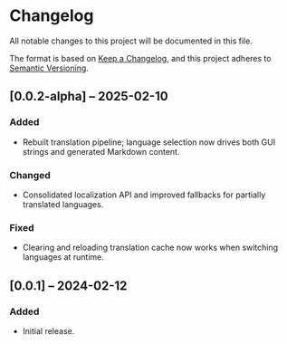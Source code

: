 # Changelog
All notable changes to this project will be documented in this file.

The format is based on [Keep a Changelog](https://keepachangelog.com/en/1.1.0/),
and this project adheres to [Semantic Versioning](https://semver.org/spec/v2.0.0.html).

## [0.0.2-alpha] – 2025-02-10
### Added
- Rebuilt translation pipeline; language selection now drives both GUI strings and generated Markdown content.

### Changed
- Consolidated localization API and improved fallbacks for partially translated languages.

### Fixed
- Clearing and reloading translation cache now works when switching languages at runtime.

## [0.0.1] – 2024-02-12
### Added
- Initial release.